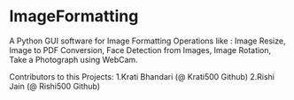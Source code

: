 # ImageFormatting
A Python GUI software for Image Formatting Operations like :
Image Resize,
Image to PDF Conversion,
Face Detection from Images,
Image Rotation,
Take a Photograph using WebCam.

Contributors to this Projects:
1.Krati Bhandari (@ Krati500 Github)
2.Rishi Jain (@ Rishi500 Github)
